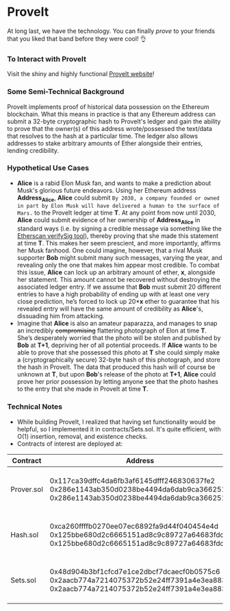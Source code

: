 # ProveIt

At long last, we have the technology. You can finally _prove_ to your friends that you liked that band before they were cool! :ok_hand:

### To Interact with ProveIt
Visit the shiny and highly functional [ProveIt website](https://noahzinsmeister.github.io/ProveIt/)!

### Some Semi-Technical Background
ProveIt implements proof of historical data possession on the Ethereum blockchain. What this means in practice is that any Ethereum address can submit a 32-byte cryptographic hash to ProveIt's ledger and gain the ability to prove that the owner(s) of this address wrote/possessed the text/data that resolves to the hash at a particular time. The ledger also allows addresses to stake arbitrary amounts of Ether alongside their entries, lending credibility.

### Hypothetical Use Cases
* __Alice__ is a rabid Elon Musk fan, and wants to make a prediction about Musk's glorious future endeavors. Using her Ethereum address __Address<sub>Alice</sub>__, __Alice__ could submit ```By 2030, a company founded or owned in part by Elon Musk will have delivered a human to the surface of Mars.``` to the ProveIt ledger at time __T__. At any point from now until 2030, __Alice__ could submit evidence of her ownership of __Address<sub>Alice</sub>__ in standard ways (i.e. by signing a credible message via something like the [Etherscan verifySig tool](https://etherscan.io/verifySig)), thereby proving that she made this statement at time __T__. This makes her seem prescient, and more importantly, affirms her Musk fanhood. One could imagine, however, that a rival Musk supporter __Bob__ might submit many such messages, varying the year, and revealing only the one that makes him appear most credible. To combat this issue, __Alice__ can lock up an arbitrary amount of ether, __x__, alongside her statement. This amount cannot be recovered without destroying the associated ledger entry. If we assume that __Bob__ must submit 20 different entries to have a high probability of ending up with at least one very close prediction, he’s forced to lock up 20*__x__ ether to guarantee that his revealed entry will have the same amount of credibility as __Alice__'s, dissuading him from attacking.
* Imagine that __Alice__ is also an amateur paparazza, and manages to snap an incredibly ~~compromising~~ flattering photograph of Elon at time __T__. She’s desperately worried that the photo will be stolen and published by __Bob__ at __T+1__, depriving her of all potential proceeds. If __Alice__ wants to be able to prove that she possessed this photo at __T__ she could simply make a (cryptographically secure) 32-byte hash of this photograph, and store the hash in ProveIt. The data that produced this hash will of course be unknown at __T__, but upon __Bob__'s release of the photo at __T+1__, __Alice__ could prove her prior possession by letting anyone see that the photo hashes to the entry that she made in ProveIt at time __T__.

### Technical Notes
* While building ProveIt, I realized that having set functionality would be helpful, so I implemented it in contracts/Sets.sol. It's quite efficient, with O(1) insertion, removal, and existence checks.
* Contracts of interest are deployed at:

| Contract   | Address                                    | Link                    | Network |
|------------|--------------------------------------------|-------------------------|---------|
| Prover.sol | 0x117ca39dffc4da6fb3af6145dfff246830637fe2<br>0x286e1143ab350d0238be4494da6dab9ca3662517<br>0x286e1143ab350d0238be4494da6dab9ca3662517 | [verified on Etherscan](https://etherscan.io/address/0x117ca39dffc4da6fb3af6145dfff246830637fe2)<br>[Etherscan](https://rinkeby.etherscan.io/address/0x286e1143ab350d0238be4494da6dab9ca3662517)<br>[Etherscan](https://ropsten.etherscan.io/address/0x286e1143ab350d0238be4494da6dab9ca3662517) | Mainnet<br>Rinkeby<br>Ropsten |
| Hash.sol   | 0xca260ffffb0270ee07ec6892fa9d44f040454e4d<br>0x125bbe680d2c6665151ad8c9c89727a64683fdcb<br>0x125bbe680d2c6665151ad8c9c89727a64683fdcb | [verified on Etherscan](https://etherscan.io/address/0xca260ffffb0270ee07ec6892fa9d44f040454e4d)<br>[Etherscan](https://rinkeby.etherscan.io/address/0x125bbe680d2c6665151ad8c9c89727a64683fdcb)<br>[Etherscan](https://ropsten.etherscan.io/address/0x125bbe680d2c6665151ad8c9c89727a64683fdcb) | Mainnet<br>Rinkeby<br>Ropsten |
| Sets.sol   | 0x48d904b3bf1cfcd7e1ce2dbcf7dcaecf0b0575c6<br>0x2aacb774a7214075372b52e24ff7391a4e3ea883<br>0x2aacb774a7214075372b52e24ff7391a4e3ea883 | [verified on Etherscan](https://etherscan.io/address/0x48d904b3bf1cfcd7e1ce2dbcf7dcaecf0b0575c6)<br>[Etherscan](https://rinkeby.etherscan.io/address/0x2aacb774a7214075372b52e24ff7391a4e3ea883)<br>[Etherscan](https://ropsten.etherscan.io/address/0x2aacb774a7214075372b52e24ff7391a4e3ea883) | Mainnet<br>Rinkeby<br>Ropsten |
